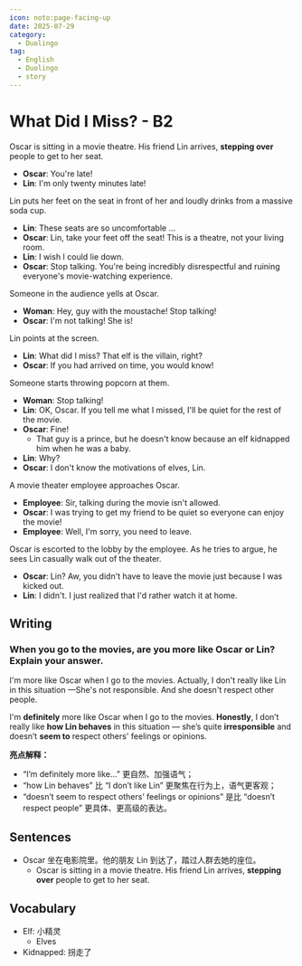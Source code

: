 ```yaml
---
icon: noto:page-facing-up
date: 2025-07-29
category:
  - Duolingo
tag:
  - English
  - Duolingo
  - story
---
```


# What Did I Miss? - B2

Oscar is sitting in a movie theatre. His friend Lin arrives, **stepping over** people to get to her seat.

- **Oscar**: You're late!
- **Lin**: I'm only twenty minutes late!

Lin puts her feet on the seat in front of her and loudly drinks from a massive soda cup.

- **Lin**: These seats are so uncomfortable ...
- **Oscar**: Lin, take your feet off the seat! This is a theatre, not your living room.
- **Lin**: I wish I could lie down.
- **Oscar**: Stop talking. You're being incredibly disrespectful and ruining everyone's movie-watching experience.

Someone in the audience yells at Oscar.

- **Woman**: Hey, guy with the moustache! Stop talking!
- **Oscar**: I'm not talking! She is!

Lin points at the screen.

- **Lin**: What did I miss? That elf is the villain, right?
- **Oscar**: If you had arrived on time, you would know!

Someone starts throwing popcorn at them.

- **Woman**: Stop talking!
- **Lin**: OK, Oscar. If you tell me what I missed, I'll be quiet for the rest of the movie.
- **Oscar**: Fine!
  - That guy is a prince, but he doesn't know because an elf kidnapped him when he was a baby.
- **Lin**: Why?
- **Oscar**: I don't know the motivations of elves, Lin.

A movie theater employee approaches Oscar.

- **Employee**: Sir, talking during the movie isn't allowed.
- **Oscar**: I was trying to get my friend to be quiet so everyone can enjoy the movie!
- **Employee**: Well, I'm sorry, you need to leave.

Oscar is escorted to the lobby by the employee. As he tries to argue, he sees Lin casually walk out of the theater.

- **Oscar**: Lin? Aw, you didn't have to leave the movie just because I was kicked out.
- **Lin**: I didn't. I just realized that I'd rather watch it at home.

## Writing

### When you go to the movies, are you more like Oscar or Lin? Explain your answer.

I'm more like Oscar when I go to the movies. Actually, I don't really like Lin in this situation —She's not responsible. And she doesn't respect other people.

I'm **definitely** more like Oscar when I go to the movies. **Honestly**, I don’t really like **how Lin behaves** in this situation — she’s quite **irresponsible** and doesn’t **seem to** respect others' feelings or opinions.

**亮点解释：**

- “I’m definitely more like…” 更自然、加强语气；
- “how Lin behaves” 比 “I don’t like Lin” 更聚焦在行为上，语气更客观；
- “doesn’t seem to respect others’ feelings or opinions” 是比 “doesn’t respect people” 更具体、更高级的表达。

## Sentences

- Oscar 坐在电影院里。他的朋友 Lin 到达了，踏过人群去她的座位。
  - Oscar is sitting in a movie theatre. His friend Lin arrives, **stepping over** people to get to her seat.

## Vocabulary

- Elf: 小精灵
  - Elves
- Kidnapped: 拐走了
